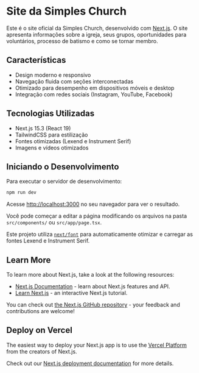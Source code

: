 # Site da Simples Church

Este é o site oficial da Simples Church, desenvolvido com [Next.js](https://nextjs.org). O site apresenta informações sobre a igreja, seus grupos, oportunidades para voluntários, processo de batismo e como se tornar membro.

## Características

- Design moderno e responsivo
- Navegação fluida com seções interconectadas
- Otimizado para desempenho em dispositivos móveis e desktop
- Integração com redes sociais (Instagram, YouTube, Facebook)

## Tecnologias Utilizadas

- Next.js 15.3 (React 19)
- TailwindCSS para estilização
- Fontes otimizadas (Lexend e Instrument Serif)
- Imagens e vídeos otimizados

## Iniciando o Desenvolvimento

Para executar o servidor de desenvolvimento:

```bash
npm run dev
```

Acesse [http://localhost:3000](http://localhost:3000) no seu navegador para ver o resultado.

Você pode começar a editar a página modificando os arquivos na pasta `src/components/` ou `src/app/page.tsx`.

Este projeto utiliza [`next/font`](https://nextjs.org/docs/app/building-your-application/optimizing/fonts) para automaticamente otimizar e carregar as fontes Lexend e Instrument Serif.

## Learn More

To learn more about Next.js, take a look at the following resources:

- [Next.js Documentation](https://nextjs.org/docs) - learn about Next.js features and API.
- [Learn Next.js](https://nextjs.org/learn) - an interactive Next.js tutorial.

You can check out [the Next.js GitHub repository](https://github.com/vercel/next.js) - your feedback and contributions are welcome!

## Deploy on Vercel

The easiest way to deploy your Next.js app is to use the [Vercel Platform](https://vercel.com/new?utm_medium=default-template&filter=next.js&utm_source=create-next-app&utm_campaign=create-next-app-readme) from the creators of Next.js.

Check out our [Next.js deployment documentation](https://nextjs.org/docs/app/building-your-application/deploying) for more details.
